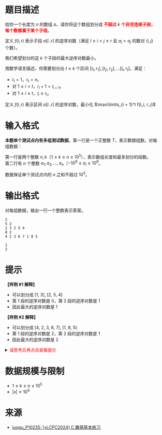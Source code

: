 # 题目描述

给你一个长度为 $n$ 的数组 $a$，请你将这个数组划分成 **<font color="#FF0000">不超过</font>** $k$ **<font color="#FF0000">个非空连续子段，每个数都属于某个子段</font>**。

定义 $f(l, r)$ 表示子段 $a[l..r]$ 的逆序对数（满足 $l \leq i < j \leq r$ 且 $a_i > a_j$ 的数对 $(i, j)$ 个数）。

我们希望划分的这 $k$ 个子段的最大逆序对数最小。

用数学语言描述，你需要划分出 $t \leq k$ 个区间 $[l_1, r_1], [l_2, r_2], \dots [l_t, r_t]$，满足：

- $l_1 = 1$，$r_t = n$。
- 对 $1 \leq i < t$，$r_i + 1= l_{i + 1}$。
- 对 $1 \leq i \leq t$，$l_i \leq r_i$。

定义 $f(l, r)$ 表示区间 $a[l..r]$ 的逆序对数，最小化 $\max\limits_{i = 1}^t f(l_i, r_i)$

# 输入格式

**本题单个测试点内有多组测试数据**。第一行是一个正整数 $T$，表示数据组数。对每组数据：

第一行是两个整数 $n,k$（$1 \leq k \leq n \leq 10^5$），表示数组长度和最多划分的段数。  
第二行有 $n$ 个整数 $a_1, a_2, \dots, a_n$（$-10^9 \leq a_i \leq 10^9$。

数据保证单个测试点内的 $n$ 之和不超过 $10^5$。

# 输出格式

对每组数据，输出一行一个整数表示答案。

```input1
2
5 2
1 3 2 5 4
8 2
4 2 3 6 7 1 8 5
```

```output1
1
2
```

# 提示
**【样例 #1 解释】**
* 可以划分成 [1, 3], [2, 5, 4]
* 第 1 段的逆序对数是 0，第 2 段的逆序对数是 1
* 因此最大的逆序对数是 1

**【样例 #2 解释】**
* 可以划分成 [4, 2, 3, 6, 7], [1, 8, 5]
* 第 1 段的逆序对数是 2，第 2 段的逆序对数是 1
* 因此最大的逆序对数是 2

<details>
<summary><font color="#FF0000">请思考后再点击查看提示</font></summary>

</details>

# 数据规模与限制
* $1\le k \le n \le 10^5$
* $|x| \le 10^9$

# 来源
* [luogu_P10235: [yLCPC2024] C.舞萌基本练习](https://www.luogu.com.cn/problem/P10235?contestId=159440)